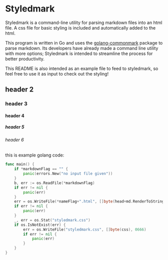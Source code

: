 # Styledmark

Styledmark is a command-line utility for parsing markdown files into an html file. A css file for basic styling is included and automatically added to the html.

This program is written in Go and uses the [golang-commonmark](https://gitlab.com/golang-commonmark/markdown) package to parse markdown. Its developers have already made a command line utility with more options; Styledmark is intended to streamline the process for better productivity.

This README is also intended as an example file to feed to styledmark, so feel free to use it as input to check out the styling!

## header 2

### header 3

#### header 4

##### header 5

###### header 6

this is example golang code:
```go
func main() {
	if *markdownFlag == "" {
		panic(errors.New("no input file given"))
	}
	b, err := os.ReadFile(*markdownFlag)
	if err != nil {
		panic(err)
	}
	err = os.WriteFile(*nameFlag+".html", []byte(head+md.RenderToString(b)+tail), 0666)
	if err != nil {
		panic(err)
	}
	_, err = os.Stat("styledmark.css")
	if os.IsNotExist(err) {
		err = os.WriteFile("styledmark.css", []byte(css), 0666)
		if err != nil {
			panic(err)
		}
	}
}
```